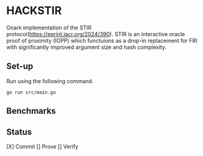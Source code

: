 # HACKSTIR

Gnark implementation of the STIR protocol(https://eprint.iacr.org/2024/390).  STIR is an interactive oracle proof of proximity (IOPP) which functuions as a drop-in replacement for FRI with significantly improved argument size and hash complexity.

## Set-up

Run using the following command.

```
go run src/main.go
```

## Benchmarks

## Status


[X] Commit
[] Prove
[] Verify
